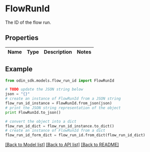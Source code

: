 # FlowRunId

The ID of the flow run.

## Properties

Name | Type | Description | Notes
------------ | ------------- | ------------- | -------------

## Example

```python
from odin_sdk.models.flow_run_id import FlowRunId

# TODO update the JSON string below
json = "{}"
# create an instance of FlowRunId from a JSON string
flow_run_id_instance = FlowRunId.from_json(json)
# print the JSON string representation of the object
print FlowRunId.to_json()

# convert the object into a dict
flow_run_id_dict = flow_run_id_instance.to_dict()
# create an instance of FlowRunId from a dict
flow_run_id_form_dict = flow_run_id.from_dict(flow_run_id_dict)
```
[[Back to Model list]](../README.md#documentation-for-models) [[Back to API list]](../README.md#documentation-for-api-endpoints) [[Back to README]](../README.md)


